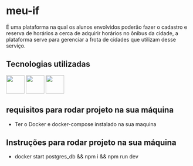 # meu-if

É uma plataforma na qual os alunos envolvidos poderão fazer o cadastro e reserva de horários a cerca de adquirir horários no ônibus da cidade, a plataforma serve para gerenciar a frota de cidades que utilizam desse serviço.

## Tecnologias utilizadas

<img height="50" src="https://user-images.githubusercontent.com/25181517/183568594-85e280a7-0d7e-4d1a-9028-c8c2209e073c.png">
<img height="50" src="https://user-images.githubusercontent.com/25181517/183859966-a3462d8d-1bc7-4880-b353-e2cbed900ed6.png">
<img height="50" src="https://user-images.githubusercontent.com/25181517/117207330-263ba280-adf4-11eb-9b97-0ac5b40bc3be.png">

## requisitos para rodar projeto na sua máquina

- Ter o Docker e docker-compose instalado na sua maquina

## Instruções para rodar projeto na sua máquina

- docker start postgres_db && npm i && npm run dev
